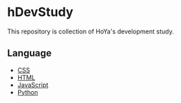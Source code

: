# hDevStudy

This repository is collection of HoYa's development study.

## Language

* [CSS](docs/css.md)
* [HTML](docs/html.md)
* [JavaScript](docs/javascript.md)
* [Python](docs/python.md)
